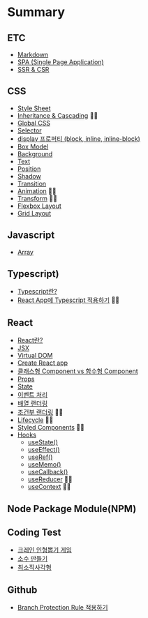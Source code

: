 # Summary​

## ETC

- [Markdown](/ETC/Markdown.md)
- [SPA (Single Page Application)](/ETC/SPA.md)
- [SSR & CSR](/ETC/CSRSSR.md)

## CSS

- [Style Sheet](/CSS/StyleSheet.md)
- [Inheritance & Cascading](/CSS/InheritanceCascading.md) 🧑‍💻
- [Global CSS](/CSS/GlobalCSS.md)
- [Selector](/CSS/Selector.md)
- [display 프로퍼티 (block, inline, inline-block)](/CSS/Display.md)
- [Box Model](/CSS/BoxModel.md)
- [Background](/CSS/Background.md)
- [Text](/CSS/Text.md)
- [Position](/CSS/Position.md)
- [Shadow](/CSS/Shadow.md)
- [Transition](/CSS/Transition.md)
- [Animation](/CSS/Animation.md) 🧑‍💻
- [Transform](/CSS/Transform.md) 🧑‍💻
- [Flexbox Layout](/CSS/Flex.md)
- [Grid Layout](/CSS/Grid.md)

## Javascript

- [Array](#)

## Typescript)

- [Typescript란?](/Typescript/Typescript.md)
- [React App에 Typescript 적용하기](#) 🧑‍💻

## React

- [React란?](/REACT/WhatIsReact.md)
- [JSX](/REACT/JSX.md)
- [Virtual DOM](/REACT/VirtualDOM.md)
- [Create React app](/REACT/CreateReactApp.md)
- [클래스형 Component vs 함수형 Component](/REACT/Component.md)
- [Props](/REACT/Props.md)
- [State](/REACT/State.md)
- [이벤트 처리](/REACT/Event.md)
- [배열 랜더링](/REACT/ArrayRendering.md)
- [조건부 랜더링](#) 🧑‍💻
- [Lifecycle](#) 🧑‍💻
- [Styled Components](#) 🧑‍💻
- [Hooks](#)
  - [useState()](/REACT/UseState.md)
  - [useEffect()](/REACT/UseEffect.md)
  - [useRef()](/REACT/UseRef.md)
  - [useMemo()](/REACT/UseMemo.md)
  - [useCallback()](/REACT/UseCallback.md)
  - [useReducer](#) 🧑‍💻
  - [useContext](#) 🧑‍💻

## Node Package Module(NPM)

## Coding Test

- [크레인 인형뽑기 게임](/CodingTest/programmers_crane-puppet-game.md)
- [소수 만들기](/CodingTest/programmers_make-prime-number.md)
- [최소직사각형](/CodingTest/programmers_minimum_rectangle.md)

## Github

- [Branch Protection Rule 적용하기](/Github/ProtectionBranch.md)
